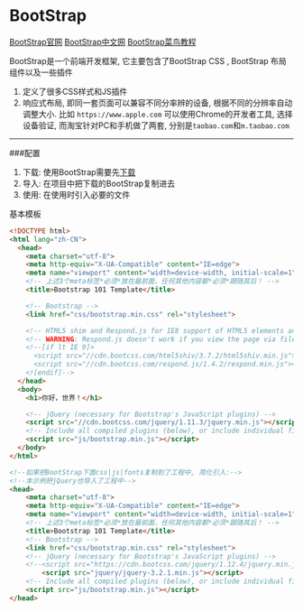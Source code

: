 # BootStrap

[BootStrap官网](https://www.bootcss.com/)
[BootStrap中文网](https://www.bootcss.com/)
[BootStrap菜鸟教程](https://www.runoob.com/bootstrap/bootstrap-tutorial.html)  

BootStrap是一个前端开发框架, 它主要包含了BootStrap CSS , BootStrap 布局组件以及一些插件  

1. 定义了很多CSS样式和JS插件
2. 响应式布局, 即同一套页面可以兼容不同分率辨的设备, 根据不同的分辨率自动调整大小. 比如 `https://www.apple.com` 可以使用Chrome的开发者工具, 选择设备验证, 而淘宝针对PC和手机做了两套, 分别是`taobao.com`和`m.taobao.com`

-------

###配置

1. 下载: 使用BootStrap需要先[下载](https://v3.bootcss.com/getting-started/#download)
2. 导入: 在项目中把下载的BootStrap复制进去
3. 使用: 在使用时引入必要的文件 

基本模板 

```html
<!DOCTYPE html>
<html lang="zh-CN">
  <head>
    <meta charset="utf-8">
    <meta http-equiv="X-UA-Compatible" content="IE=edge">
    <meta name="viewport" content="width=device-width, initial-scale=1">
    <!-- 上述3个meta标签*必须*放在最前面，任何其他内容都*必须*跟随其后！ -->
    <title>Bootstrap 101 Template</title>

    <!-- Bootstrap -->
    <link href="css/bootstrap.min.css" rel="stylesheet">

    <!-- HTML5 shim and Respond.js for IE8 support of HTML5 elements and media queries -->
    <!-- WARNING: Respond.js doesn't work if you view the page via file:// -->
    <!--[if lt IE 9]>
      <script src="//cdn.bootcss.com/html5shiv/3.7.2/html5shiv.min.js"></script>
      <script src="//cdn.bootcss.com/respond.js/1.4.2/respond.min.js"></script>
    <![endif]-->
  </head>
  <body>
    <h1>你好，世界！</h1>

    <!-- jQuery (necessary for Bootstrap's JavaScript plugins) -->
    <script src="//cdn.bootcss.com/jquery/1.11.3/jquery.min.js"></script>
    <!-- Include all compiled plugins (below), or include individual files as needed -->
    <script src="js/bootstrap.min.js"></script>
  </body>
</html>
```

```html
<!--如果把BootStrap下面css|js|fonts复制到了工程中, 简化引入:-->
<!--本示例把jQuery也导入了工程中-->
<head>
    <meta charset="utf-8">
    <meta http-equiv="X-UA-Compatible" content="IE=edge">
    <meta name="viewport" content="width=device-width, initial-scale=1">
    <!-- 上述3个meta标签*必须*放在最前面，任何其他内容都*必须*跟随其后！ -->
    <title>Bootstrap 101 Template</title>
    <!-- Bootstrap -->
    <link href="css/bootstrap.min.css" rel="stylesheet">
    <!-- jQuery (necessary for Bootstrap's JavaScript plugins) -->
    <!--<script src="https://cdn.bootcss.com/jquery/1.12.4/jquery.min.js"></script>-->
		<script src="jquery/jquery-3.2.1.min.js"></script>
    <!-- Include all compiled plugins (below), or include individual files as needed -->
    <script src="js/bootstrap.min.js"></script>
</head>
```

